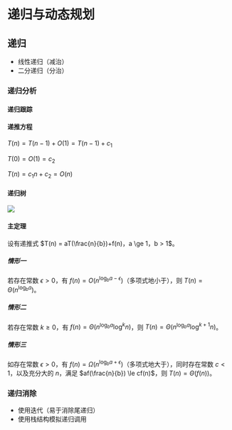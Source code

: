 # 递归与动态规划

## 递归

- 线性递归（减治）
- 二分递归（分治）

### 递归分析

#### 递归跟踪

#### 递推方程

$T(n) = T(n-1) + O(1) = T(n-1) + c_1$

$T(0) = O(1) = c_2$

$T(n) = c_1 n + c_2 = O(n)$

#### 递归树

![](media/15656106316795.png)


#### 主定理

设有递推式 $T(n) = aT(\frac{n}{b})+f(n)，a \ge 1，b > 1$。

##### 情形一

若存在常数 $\epsilon > 0$，有 $f(n) = O(n^{\log_b{a}-\epsilon})$（多项式地小于），则 $T(n) = \Theta(n^{\log_b{a}})$。

##### 情形二

若存在常数 $k \ge 0$，有 $f(n) = \Theta(n^{\log_b{a}} \log^k{n})$，则 $T(n) = \Theta(n^{\log_b{a}} \log^{k+1}{n})$。

##### 情形三

如存在常数 $\epsilon > 0$，有 $f(n) = \Omega(n^{\log_b{a}+\epsilon})$（多项式地大于），同时存在常数 $c < 1$，以及充分大的 $n$，满足 $af(\frac{n}{b}) \le cf(n)$，则 $T(n) = \Theta(f(n))$。

### 递归消除

- 使用迭代（易于消除尾递归）
- 使用栈结构模拟递归调用

